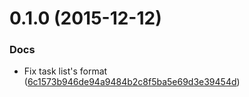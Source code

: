 <a name="0.1.0"></a>
# 0.1.0 (2015-12-12)


### Docs

* Fix task list's format ([6c1573b946de94a9484b2c8f5ba5e69d3e39454d](https://github.com/ziliwesley/generator-es6-module-with-babel/commit/6c1573b946de94a9484b2c8f5ba5e69d3e39454d))



